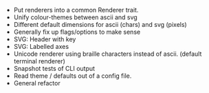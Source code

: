 - Put renderers into a common Renderer trait.
- Unify colour-themes between ascii and svg
- Different default dimensions for ascii (chars) and svg (pixels)
- Generally fix up flags/options to make sense
- SVG: Header with key
- SVG: Labelled axes
- Unicode renderer using braille characters instead of ascii. (default terminal renderer)
- Snapshot tests of CLI output
- Read theme / defaults out of a config file.
- General refactor
